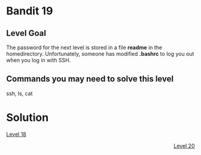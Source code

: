 <html>
<h1>Bandit 19</h1>

<h2 id="level-goal">Level Goal</h2>
<p>The password for the next level is stored in a file <strong>readme</strong> in
the homedirectory. Unfortunately, someone has modified <strong>.bashrc</strong>
to log you out when you log in with SSH.</p>

<h2 id="commands-you-may-need-to-solve-this-level">Commands you may need to solve this level</h2>
<p>ssh, ls, cat</p>


<h1>Solution</h1>

<p style="text-align: left"><a href="bandit/tasks/bandit18.md">Level 18</a></p>
<p style="text-align: right"><a href="bandit/tasks/bandit20.md">Level 20</a></p>
</html>
